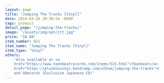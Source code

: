 ```yaml
---
layout: page
title: "Jumping The Tracks [Vinyl]"
date: 2014-03-26 20:30:54 -0500
tags: product
detail_page: "/jumping-the-tracks/"
image: "/assets/img/opt/jtt.jpg"
price: "18.88"
item_number: 021
item_name: "Jumping The Tracks [Vinyl]"
item_type: "Vinyl"
others:
    'Also available at <a
    href="https://www.teenbeatrecords.com/items/523.html">Teenbeat</a>, <a
    href="https://plusminusnyc.bandcamp.com/album/jumping-the-tracks">Bandcamp</a>,
    and &Records (Exclusive Japanese CD)'
---
```

